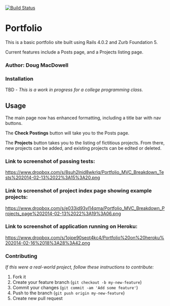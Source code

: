 [![Build Status](https://travis-ci.org/Doug-MacDowell/antenna-calculator.png)](https://travis-ci.org/Doug-MacDowell/portfolio)

# Portfolio

This is a basic portfolio site built using Rails 4.0.2 and Zurb Foundation 5.

Current features include a Posts page, and a Projects listing page.

### Author:  Doug MacDowell

### Installation

TBD - *This is a work in progress for a college programming class.*

## Usage

The main page now has enhanced formatting, including a title bar with nav buttons.

The __Check Postings__ button will take you to the Posts page.

The __Projects__ button takes you to the listing of fictitious projects. From there, new projects can be added, and existing projects can be edited or deleted.

### Link to screenshot of passing tests:

https://www.dropbox.com/s/8suh2lnid8wkrlq/Portfolio_MVC_Breakdown_Tests%202014-02-13%2022%3A15%3A20.png

### Link to screenshot of project index page showing example projects:

https://www.dropbox.com/s/e033id93vl14qma/Portfolio_MVC_Breakdown_Projects_page%202014-02-13%2022%3A19%3A06.png

### Link to screenshot of application running on Heroku:

https://www.dropbox.com/s/1ojpe90seot4kc4/Portfolio%20on%20heroku%202014-02-16%2018%3A28%3A42.png

### Contributing

*If this were a real-world project, follow these instructions to contribute:*

1. Fork it
2. Create your feature branch (`git checkout -b my-new-feature`)
3. Commit your changes (`git commit -am 'Add some feature'`)
4. Push to the branch (`git push origin my-new-feature`)
5. Create new pull request
